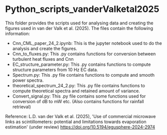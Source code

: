# Python_scripts_vanderValketal2025

This folder provides the scripts used for analysing data and creating the figures used in van der Valk et al. (2025). The files contain the following information:

- Cnn_CML_paper_24_2.ipynb: This is the jupyter notebook used to do the analysis and create the figures.
- Cnn_to_fluxes.py: This .py contains functions for conversion between turbulent heat fluxes and Cnn
- EC_structure_parameter.py: This .py contains functions to compute structure parameters from 10 Hz EC data.
- Spectrum.py: This .py file contains functions to compute and smooth power spectra.
- theoretical_spectrum_24_2.py: This .py file contains functions to compute theoretical spectra and retained amount of variance.
- Convert_signal.py: This .py file contains some functions used for conversion of dB to mW etc. (Also contains functions for rainfall retrieval)

Reference: L.D. van der Valk et al. (2025), 'Use of commercial microwave links as scintillometers: potential and limitations towards evaporation estimation' (under review) https://doi.org/10.5194/egusphere-2024-2974
